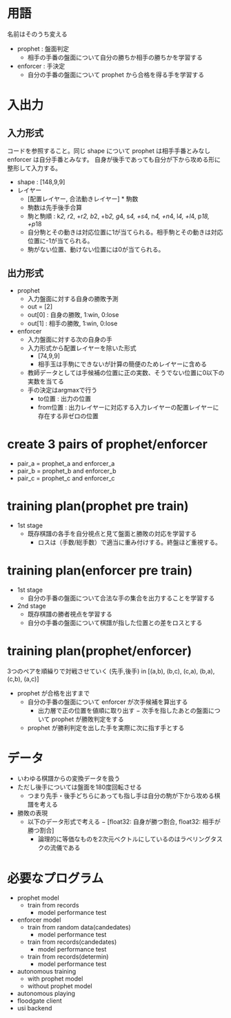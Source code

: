 用語
================================================================================

名前はそのうち変える

- prophet : 盤面判定
  - 相手の手番の盤面について自分の勝ちか相手の勝ちかを学習する
- enforcer : 手決定
  - 自分の手番の盤面について prophet から合格を得る手を学習する

入出力
================================================================================

## 入力形式

コードを参照すること。同じ shape について prophet は相手手番とみなし enforcer は自分手番とみなす。
自身が後手であっても自分が下から攻める形に整形して入力する。

- shape : [148,9,9]
- レイヤー
  - [配置レイヤー, 合法動きレイヤー] * 駒数
  - 駒数は先手後手合算
  - 駒と駒順 : k*2, r*2, +r*2, b*2, +b*2, g*4, s*4, +s*4, n*4, +n*4, l*4, +l*4, p*18, +p*18
  - 自分駒とその動きは対応位置に1が当てられる。相手駒とその動きは対応位置に-1が当てられる。
  - 駒がない位置、動けない位置には0が当てられる。

## 出力形式

- prophet
  - 入力盤面に対する自身の勝敗予測
  - out = [2]
  - out[0] : 自身の勝敗, 1:win, 0:lose
  - out[1] : 相手の勝敗, 1:win, 0:lose
- enforcer
  - 入力盤面に対する次の自身の手
  - 入力形式から配置レイヤーを除いた形式
    - [74,9,9]
    - 相手玉は手駒にできないが計算の簡便のためレイヤーに含める
  - 教師データとしては手候補の位置に正の実数、そうでない位置に0以下の実数を当てる
  - 手の決定はargmaxで行う
    - to位置 : 出力の位置
    - from位置 : 出力レイヤーに対応する入力レイヤーの配置レイヤーに存在する非ゼロの位置

create 3 pairs of prophet/enforcer
================================================================================

- pair_a = prophet_a and enforcer_a
- pair_b = prophet_b and enforcer_b
- pair_c = prophet_c and enforcer_c

training plan(prophet pre train)
================================================================================

- 1st stage
  - 既存棋譜の各手を自分視点と見て盤面と勝敗の対応を学習する
    - ロスは（手数/総手数）で適当に重み付けする。終盤ほど重視する。

training plan(enforcer pre train)
================================================================================

- 1st stage
  - 自分の手番の盤面について合法な手の集合を出力することを学習する
- 2nd stage
  - 既存棋譜の勝者視点を学習する
  - 自分の手番の盤面について棋譜が指した位置との差をロスとする

training plan(prophet/enforcer)
================================================================================

3つのペアを順繰りで対戦させていく
(先手,後手) in [(a,b), (b,c), (c,a), (b,a), (c,b), (a,c)]

- prophet が合格を出すまで
  - 自分の手番の盤面について enforcer が次手候補を算出する
    - 出力層で正の位置を値順に取り出す
  − 次手を指したあとの盤面について prophet が勝敗判定をする
  - prophet が勝利判定を出した手を実際に次に指す手とする

データ
================================================================================

- いわゆる棋譜からの変換データを扱う
- ただし後手については盤面を180度回転させる
  - つまり先手・後手どちらにあっても指し手は自分の駒が下から攻める棋譜を考える
- 勝敗の表現
  - 以下のデータ形式で考える
    − [float32: 自身が勝つ割合, float32: 相手が勝つ割合]
    - 論理的に等価なものを2次元ベクトルにしているのはラベリングタスクの流儀である

必要なプログラム
================================================================================

- prophet model
  - train from records
      - model performance test
- enforcer model
  - train from random data(candedates)
      - model performance test
  - train from records(candedates)
      - model performance test
  - train from records(determin)
      - model performance test
- autonomous training
  - with prophet model
  - without prophet model
- autonomous playing
- floodgate client
- usi backend

